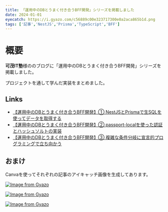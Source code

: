 ```yaml
---
title: 「運用中のDBとうまく付き合うBFF開発」シリーズを掲載しました
date: 2024-01-01
eyecatch: https://i.gyazo.com/c56889c00e323717300e0a2aca865b1d.png
tags: ['記事','NestJS','Prisma','TypeScript','BFF']
---
```


# 概要

**可茂IT塾**様ののブログに「運用中のDBとうまく付き合うBFF開発」シリーズを掲載しました。

プロジェクトを通して学んだ実装をまとめました。

## Links

- [【運用中のDBとうまく付き合うBFF開発】① NestJSとPrismaで生SQLを使ってデータを取得する](https://www.kamo-it.org/blog/develop-new-bff-with-running-db-part-1/)
- [【運用中のDBとうまく付き合うBFF開発】② passport-localを使った認証とハッシュソルトの実装](https://www.kamo-it.org/blog/develop-new-bff-with-running-db-part-2/)
- [【運用中のDBとうまく付き合うBFF開発】③ 複雑な条件分岐に宣言的プログラミングで立ち向かう](https://www.kamo-it.org/blog/develop-new-bff-with-running-db-part-3/)

## おまけ

Canvaを使ってそれぞれの記事のアイキャッチ画像を生成してあります。

[![Image from Gyazo](https://i.gyazo.com/1280436065e0848ab08a5900ccba27bb.png)](https://gyazo.com/1280436065e0848ab08a5900ccba27bb)

[![Image from Gyazo](https://i.gyazo.com/008e5299b2600add50424f0c6288966a.png)](https://gyazo.com/008e5299b2600add50424f0c6288966a)

[![Image from Gyazo](https://i.gyazo.com/177b860a093c80ee5be8761f14d7f4c9.png)](https://gyazo.com/177b860a093c80ee5be8761f14d7f4c9)